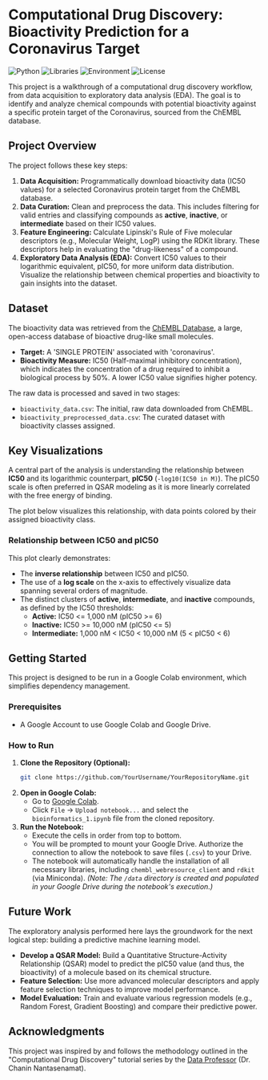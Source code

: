 # Computational Drug Discovery: Bioactivity Prediction for a Coronavirus Target

![Python](https://img.shields.io/badge/Python-3.7+-blue.svg)
![Libraries](https://img.shields.io/badge/Libraries-Pandas%20%7C%20RDKit%20%7C%20Seaborn-orange.svg)
![Environment](https://img.shields.io/badge/Environment-Google%20Colab-F9AB00.svg?logo=googlecolab)
![License](https://img.shields.io/badge/License-MIT-green.svg)

This project is a walkthrough of a computational drug discovery workflow, from data acquisition to exploratory data analysis (EDA). The goal is to identify and analyze chemical compounds with potential bioactivity against a specific protein target of the Coronavirus, sourced from the ChEMBL database.

## Project Overview

The project follows these key steps:
1.  **Data Acquisition:** Programmatically download bioactivity data (IC50 values) for a selected Coronavirus protein target from the ChEMBL database.
2.  **Data Curation:** Clean and preprocess the data. This includes filtering for valid entries and classifying compounds as **active**, **inactive**, or **intermediate** based on their IC50 values.
3.  **Feature Engineering:** Calculate Lipinski's Rule of Five molecular descriptors (e.g., Molecular Weight, LogP) using the RDKit library. These descriptors help in evaluating the "drug-likeness" of a compound.
4.  **Exploratory Data Analysis (EDA):** Convert IC50 values to their logarithmic equivalent, pIC50, for more uniform data distribution. Visualize the relationship between chemical properties and bioactivity to gain insights into the dataset.

## Dataset

The bioactivity data was retrieved from the [ChEMBL Database](https://www.ebi.ac.uk/chembl/), a large, open-access database of bioactive drug-like small molecules.

-   **Target:** A 'SINGLE PROTEIN' associated with 'coronavirus'.
-   **Bioactivity Measure:** IC50 (Half-maximal inhibitory concentration), which indicates the concentration of a drug required to inhibit a biological process by 50%. A lower IC50 value signifies higher potency.

The raw data is processed and saved in two stages:
-   `bioactivity_data.csv`: The initial, raw data downloaded from ChEMBL.
-   `bioactivity_preprocessed_data.csv`: The curated dataset with bioactivity classes assigned.

## Key Visualizations

A central part of the analysis is understanding the relationship between **IC50** and its logarithmic counterpart, **pIC50** (`-log10(IC50 in M)`). The pIC50 scale is often preferred in QSAR modeling as it is more linearly correlated with the free energy of binding.

The plot below visualizes this relationship, with data points colored by their assigned bioactivity class.

### Relationship between IC50 and pIC50



This plot clearly demonstrates:
-   The **inverse relationship** between IC50 and pIC50.
-   The use of a **log scale** on the x-axis to effectively visualize data spanning several orders of magnitude.
-   The distinct clusters of **active**, **intermediate**, and **inactive** compounds, as defined by the IC50 thresholds:
    -   **Active:** IC50 <= 1,000 nM (pIC50 >= 6)
    -   **Inactive:** IC50 >= 10,000 nM (pIC50 <= 5)
    -   **Intermediate:** 1,000 nM < IC50 < 10,000 nM (5 < pIC50 < 6)

## Getting Started

This project is designed to be run in a Google Colab environment, which simplifies dependency management.

### Prerequisites
- A Google Account to use Google Colab and Google Drive.

### How to Run
1.  **Clone the Repository (Optional):**
    ```bash
    git clone https://github.com/YourUsername/YourRepositoryName.git
    ```
2.  **Open in Google Colab:**
    -   Go to [Google Colab](https://colab.research.google.com/).
    -   Click `File` -> `Upload notebook...` and select the `bioinformatics_1.ipynb` file from the cloned repository.
3.  **Run the Notebook:**
    -   Execute the cells in order from top to bottom.
    -   You will be prompted to mount your Google Drive. Authorize the connection to allow the notebook to save files (`.csv`) to your Drive.
    -   The notebook will automatically handle the installation of all necessary libraries, including `chembl_webresource_client` and `rdkit` (via Miniconda).
*(Note: The `/data` directory is created and populated in your Google Drive during the notebook's execution.)*

## Future Work
The exploratory analysis performed here lays the groundwork for the next logical step: building a predictive machine learning model.
-   **Develop a QSAR Model:** Build a Quantitative Structure-Activity Relationship (QSAR) model to predict the pIC50 value (and thus, the bioactivity) of a molecule based on its chemical structure.
-   **Feature Selection:** Use more advanced molecular descriptors and apply feature selection techniques to improve model performance.
-   **Model Evaluation:** Train and evaluate various regression models (e.g., Random Forest, Gradient Boosting) and compare their predictive power.

## Acknowledgments
This project was inspired by and follows the methodology outlined in the "Computational Drug Discovery" tutorial series by the [Data Professor](http://youtube.com/dataprofessor) (Dr. Chanin Nantasenamat).
